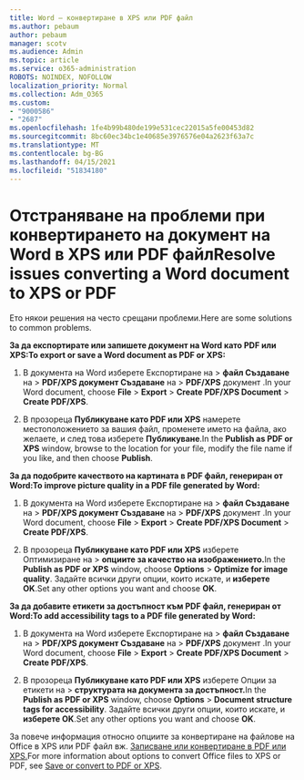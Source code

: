 ```yaml
---
title: Word – конвертиране в XPS или PDF файл
ms.author: pebaum
author: pebaum
manager: scotv
ms.audience: Admin
ms.topic: article
ms.service: o365-administration
ROBOTS: NOINDEX, NOFOLLOW
localization_priority: Normal
ms.collection: Adm_O365
ms.custom:
- "9000586"
- "2687"
ms.openlocfilehash: 1fe4b99b480de199e531cec22015a5fe00453d82
ms.sourcegitcommit: 8bc60ec34bc1e40685e3976576e04a2623f63a7c
ms.translationtype: MT
ms.contentlocale: bg-BG
ms.lasthandoff: 04/15/2021
ms.locfileid: "51834180"
---
```

# <a name="resolve-issues-converting-a-word-document-to-xps-or-pdf"></a><span data-ttu-id="8dd69-102">Отстраняване на проблеми при конвертирането на документ на Word в XPS или PDF файл</span><span class="sxs-lookup"><span data-stu-id="8dd69-102">Resolve issues converting a Word document to XPS or PDF</span></span>

<span data-ttu-id="8dd69-103">Ето някои решения на често срещани проблеми.</span><span class="sxs-lookup"><span data-stu-id="8dd69-103">Here are some solutions to common problems.</span></span> 

<span data-ttu-id="8dd69-104">**За да експортирате или запишете документ на Word като PDF или XPS:**</span><span class="sxs-lookup"><span data-stu-id="8dd69-104">**To export or save a Word document as PDF or XPS:**</span></span>

1. <span data-ttu-id="8dd69-105">В документа на Word изберете Експортиране на  >  **файл Създаване** на  >  **PDF/XPS документ Създаване** на  >  **PDF/XPS** документ .</span><span class="sxs-lookup"><span data-stu-id="8dd69-105">In your Word document, choose  **File** > **Export** > **Create PDF/XPS Document** > **Create PDF/XPS**.</span></span>

2. <span data-ttu-id="8dd69-106">В прозореца **Публикуване като PDF или XPS** намерете местоположението за вашия файл, променете името на файла, ако желаете, и след това изберете **Публикуване**.</span><span class="sxs-lookup"><span data-stu-id="8dd69-106">In the **Publish as PDF or XPS** window, browse to the location for your file, modify the file name if you like, and then choose **Publish**.</span></span>

<span data-ttu-id="8dd69-107">**За да подобрите качеството на картината в PDF файл, генериран от Word:**</span><span class="sxs-lookup"><span data-stu-id="8dd69-107">**To improve picture quality in a PDF file generated by Word:**</span></span>

1. <span data-ttu-id="8dd69-108">В документа на Word изберете Експортиране на  >  **файл Създаване** на  >  **PDF/XPS документ Създаване** на  >  **PDF/XPS** документ .</span><span class="sxs-lookup"><span data-stu-id="8dd69-108">In your Word document, choose  **File** > **Export** > **Create PDF/XPS Document** > **Create PDF/XPS**.</span></span>

2. <span data-ttu-id="8dd69-109">В прозореца **Публикуване като PDF или XPS** изберете Оптимизиране на   >  **опциите за качество на изображението.**</span><span class="sxs-lookup"><span data-stu-id="8dd69-109">In the **Publish as PDF or XPS** window, choose **Options** > **Optimize for image quality**.</span></span> <span data-ttu-id="8dd69-110">Задайте всички други опции, които искате, и **изберете OK**.</span><span class="sxs-lookup"><span data-stu-id="8dd69-110">Set any other options you want and choose **OK**.</span></span> 

<span data-ttu-id="8dd69-111">**За да добавите етикети за достъпност към PDF файл, генериран от Word:**</span><span class="sxs-lookup"><span data-stu-id="8dd69-111">**To add accessibility tags to a PDF file generated by Word:**</span></span>
 
1. <span data-ttu-id="8dd69-112">В документа на Word изберете Експортиране на  >  **файл Създаване** на  >  **PDF/XPS документ Създаване** на  >  **PDF/XPS** документ .</span><span class="sxs-lookup"><span data-stu-id="8dd69-112">In your Word document, choose  **File** > **Export** > **Create PDF/XPS Document** > **Create PDF/XPS**.</span></span>

2. <span data-ttu-id="8dd69-113">В прозореца **Публикуване като PDF или XPS** изберете Опции за етикети на   >  **структурата на документа за достъпност.**</span><span class="sxs-lookup"><span data-stu-id="8dd69-113">In the **Publish as PDF or XPS** window, choose **Options** > **Document structure tags for accessibility**.</span></span> <span data-ttu-id="8dd69-114">Задайте всички други опции, които искате, и **изберете OK**.</span><span class="sxs-lookup"><span data-stu-id="8dd69-114">Set any other options you want and choose **OK**.</span></span>

<span data-ttu-id="8dd69-115">За повече информация относно опциите за конвертиране на файлове на Office в XPS или PDF файл вж. [Записване или конвертиране в PDF или XPS.](https://support.office.com/article/d85416c5-7d77-4fd6-a216-6f4bf7c7c110)</span><span class="sxs-lookup"><span data-stu-id="8dd69-115">For more information about options to convert Office files to XPS or PDF, see [Save or convert to PDF or XPS](https://support.office.com/article/d85416c5-7d77-4fd6-a216-6f4bf7c7c110).</span></span>